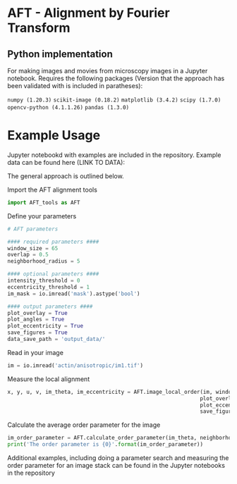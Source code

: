 # AFT - Alignment by Fourier Transform 
## Python implementation

For making images and movies from microscopy images in a Jupyter notebook. Requires the following packages (Version that the approach has been validated with is included in paratheses):

`numpy (1.20.3)`
`scikit-image (0.18.2)`
`matplotlib (3.4.2)`
`scipy (1.7.0)`
`opencv-python (4.1.1.26)`
`pandas (1.3.0)`


# Example Usage

Jupyter notebookd with examples are included in the repository. Example data can be found here (LINK TO DATA): 

The general approach is outlined below.

Import the AFT alignment tools
```python
import AFT_tools as AFT
```

Define your parameters
```python
# AFT parameters

#### required parameters ####
window_size = 65
overlap = 0.5
neighborhood_radius = 5

#### optional parameters ####
intensity_threshold = 0
eccentricity_threshold = 1
im_mask = io.imread('mask').astype('bool')

#### output parameters ####
plot_overlay = True
plot_angles = True
plot_eccentricity = True
save_figures = True
data_save_path = 'output_data/'    
```

Read in your image
```python
im = io.imread('actin/anisotropic/im1.tif')
```

Measure the local alignment
```python
x, y, u, v, im_theta, im_eccentricity = AFT.image_local_order(im, window_size, overlap, save_path = data_save_path,
                                                             plot_overlay=plot_overlay, plot_angles=plot_angles, 
                                                             plot_eccentricity=plot_eccentricity,
                                                             save_figures=data_save_path)
```

Calculate the average order parameter for the image
```python
im_order_parameter = AFT.calculate_order_parameter(im_theta, neighborhood_radius)
print('The order parameter is {0}'.format(im_order_parameter))
```

Additional examples, including doing a parameter search and measuring the order parameter for an image stack can be found in the Jupyter notebooks in the repository
